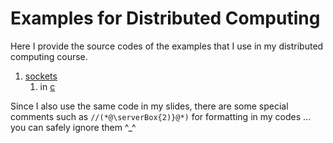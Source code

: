# Examples for Distributed Computing

Here I provide the source codes of the examples that I use in my distributed computing course.

1. [sockets](http://github.com/thomasWeise/distributedComputingExamples/tree/master/sockets/)
    1. in [c](http://github.com/thomasWeise/distributedComputingExamples/tree/master/sockets/c)


Since I also use the same code in my slides, there are some special comments such as `//(*@\serverBox{2)}@*)` for formatting in my codes ... you can safely ignore them ^_^
